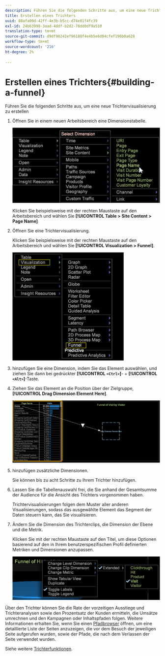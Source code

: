 ```yaml
---
description: Führen Sie die folgenden Schritte aus, um eine neue Trichtervisualisierung zu erstellen
title: Erstellen eines Trichters
uuid: 88afa09d-42ff-4e3b-b5cc-d74e01f4fc39
exl-id: 24b63998-3aad-4ddf-b2d2-78dd0df9a510
translation-type: tm+mt
source-git-commit: d9df90242ef96188f4e4b5e6d04cfef196b0a628
workflow-type: tm+mt
source-wordcount: '216'
ht-degree: 2%

---
```


# Erstellen eines Trichters{#building-a-funnel}

Führen Sie die folgenden Schritte aus, um eine neue Trichtervisualisierung zu erstellen

<!-- <a id="section_A8F5530114814B689C298E369AD0643E"></a> -->

1. Öffnen Sie in einem neuen Arbeitsbereich eine Dimensionstabelle.

   ![](assets/dimension_table_pagename.png)

   Klicken Sie beispielsweise mit der rechten Maustaste auf den Arbeitsbereich und wählen Sie **[!UICONTROL Table > Site Content > Page Name]**

1. Öffnen Sie eine Trichtervisualisierung.

   Klicken Sie beispielsweise mit der rechten Maustaste auf den Arbeitsbereich und wählen Sie **[!UICONTROL Visualization > Funnel]**.

   ![](assets/step2-funnel.png)

1. hinzufügen Sie eine Dimension, indem Sie das Element auswählen, und ziehen Sie dann bei gedrückter **[!UICONTROL `<Ctrl>`]**- + **[!UICONTROL `<Alt>`]**-Taste.

1. Ziehen Sie das Element an die Position über der Zielgruppe, **[!UICONTROL Drag Dimension Element Here]**.

   ![](assets/step4-funnel.png)

1. hinzufügen zusätzliche Dimensionen.

   Sie können bis zu acht Schritte zu Ihrem Trichter hinzufügen.
1. Lassen Sie die Tabellenauswahl frei, die Sie anhand der Gesamtsumme der Audience für die Ansicht des Trichters vorgenommen haben.

   Trichtervisualisierungen folgen dem Muster aller anderen Visualisierungen, sodass das ausgewählte Element das Segment der Daten steuern kann, das Sie visualisieren.
1. Ändern Sie die Dimension des Trichterclips, die Dimension der Ebene und die Metrik.

   Klicken Sie mit der rechten Maustaste auf den Titel, um diese Optionen basierend auf den in Ihrem benutzerspezifischen Profil definierten Metriken und Dimensionen anzupassen.

   ![](assets/last-image-funnel.png)

Über den Trichter können Sie die Rate der vorzeitigen Ausstiege und Trichteranalysen sowie den Prozentsatz der Kunden ermitteln, die Umsätze umrechnen und den Kampagnen oder Inhaltspfaden folgen. Weitere Informationen erhalten Sie, wenn Sie einen [Pfadbrowser](../../../../home/c-get-started/c-analysis-vis/c-funnel-visualization/c-path-browser-funnel.md#concept-b0cedf7a28ae422696ded1258c9a4119) öffnen, um eine detaillierte Liste der Seiten anzuzeigen, die vor dem Besuch der jeweiligen Seite aufgerufen wurden, sowie der Pfade, die nach dem Verlassen der Seite verwendet wurden.

Siehe weitere [Trichterfunktionen](../../../../home/c-get-started/c-analysis-vis/c-funnel-visualization/c-funnel-visualization-features.md#concept-e65c81fe17794acd8d00d796b1780dc3).
